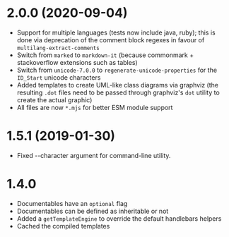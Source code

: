 
# 2.0.0 (2020-09-04)

* Support for multiple languages (tests now include java, ruby); this is done via deprecation of the comment block regexes in favour of `multilang-extract-comments`
* Switch from `marked` to `markdown-it` (because commonmark + stackoverflow extensions such as tables)
* Switch from `unicode-7.0.0` to `regenerate-unicode-properties` for the `ID_Start` unicode characters
* Added templates to create UML-like class diagrams via graphviz (the resulting `.dot` files need to be passed through graphviz's `dot` utility to create the actual graphic)
* All files are now `*.mjs` for better ESM module support

# 1.5.1 (2019-01-30)

* Fixed --character argument for command-line utility.


# 1.4.0

* Documentables have an `optional` flag
* Documentables can be defined as inheritable or not
* Added a `getTemplateEngine` to override the default handlebars helpers
* Cached the compiled templates




